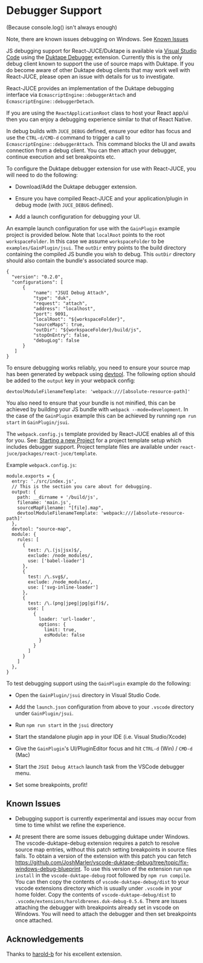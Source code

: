 # Debugger Support

(Because console.log() isn't always enough)

Note, there are known issues debugging on Windows. See [Known Issues](#known-issues)

JS debugging support for React-JUCE/Duktape is available via [Visual Studio Code](https://code.visualstudio.com/) using the [Duktape Debugger](https://marketplace.visualstudio.com/items?itemName=HaroldBrenes.duk-debug) extension.
Currently this is the only debug client known to support the use of source maps with Duktape.
If you do become aware of other Duktape debug clients that may work well with React-JUCE, please open an issue with details for us to investigate.

React-JUCE provides an implementation of the Duktape debugging interface via `EcmascriptEngine::debuggerAttach` and `EcmascriptEngine::debuggerDetach`.

If you are using the `ReactApplicationRoot` class to host your React app/ui then you can enjoy a debugging experience similar to that of React Native.

In debug builds with `JUCE_DEBUG` defined, ensure your editor has focus and use the `CTRL-d/CMD-d` command to trigger a call to `EcmascriptEngine::debuggerAttach`.
This command blocks the UI and awaits connection from a debug client. You can then attach your debugger, continue execution and set breakpoints etc.

To configure the Duktape debugger extension for use with React-JUCE, you will need to do the following:

- Download/Add the Duktape debugger extension.

- Ensure you have compiled React-JUCE and your application/plugin in debug mode (with `JUCE_DEBUG` defined).

- Add a launch configuration for debugging your UI.

An example launch configuration for use with the `GainPlugin` example project is provided below.
Note that `localRoot` points to the root `workspaceFolder`. In this case we assume `workspaceFolder` to be `examples/GainPlugin/jsui`.
The `outDir` entry points to the build directory containing the compiled JS bundle you wish to debug.
This `outDir` directory should also contain the bundle's associated source map.

```
{
  "version": "0.2.0",
  "configurations": [
      {
          "name": "JSUI Debug Attach",
          "type": "duk",
          "request": "attach",
          "address": "localhost",
          "port": 9091,
          "localRoot": "${workspaceFolder}",
          "sourceMaps": true,
          "outDir": "${workspaceFolder}/build/js",
          "stopOnEntry": false,
          "debugLog": false
      }
   ]
}
```

To ensure debugging works reliably, you need to ensure your source map has been generated by webpack using [devtool](https://webpack.js.org/configuration/devtool/).
The following option should be added to the `output` key in your webpack config:

`devtoolModuleFilenameTemplate: 'webpack:///[absolute-resource-path]'`

You also need to ensure that your bundle is not minified, this can be achieved by building your JS bundle with `webpack --mode=development`.
In the case of the `GainPlugin` example this can be achieved by running `npm run start` in `GainPlugin/jsui`.

The `webpack.config.js` template provided by React-JUCE enables all of this for you. See: [Starting a new Project](New_Project.md) for a project
template setup which includes debugger support. Project template files are available under `react-juce/packages/react-juce/template`.

Example `webpack.config.js`:

```
module.exports = {
  entry: './src/index.js',
  // This is the section you care about for debugging.
  output: {
    path: __dirname + '/build/js',
    filename: 'main.js',
    sourceMapFilename: "[file].map",
    devtoolModuleFilenameTemplate: 'webpack:///[absolute-resource-path]'
  },
  devtool: "source-map",
  module: {
    rules: [
      {
        test: /\.(js|jsx)$/,
        exclude: /node_modules/,
        use: ['babel-loader']
      },
      {
        test: /\.svg$/,
        exclude: /node_modules/,
        use: ['svg-inline-loader']
      },
      {
        test: /\.(png|jpeg|jpg|gif)$/,
        use: [
          {
            loader: 'url-loader',
            options: {
              limit: true,
              esModule: false
            }
          }
        ]
      }
    ]
  },
}
```

To test debugging support using the `GainPlugin` example do the following:

- Open the `GainPlugin/jsui` directory in Visual Studio Code.

- Add the `launch.json` configuration from above to your `.vscode` directory under `GainPlugin/jsui`.

- Run `npm run start` in the `jsui` directory

- Start the standalone plugin app in your IDE (i.e. Visual Studio/Xcode)

- Give the `GainPlugin`'s UI/PluginEditor focus and hit `CTRL-d` (Win) / `CMD-d` (Mac)

- Start the `JSUI Debug Attach` launch task from the VSCode debugger menu.

- Set some breakpoints, profit!

## Known Issues

- Debugging support is currently experimental and issues may occur from time to time whilst we refine the experience.

- At present there are some issues debugging duktape under Windows. The vscode-duktape-debug extension requires a patch to resolve source map entries, without this patch setting breakpoints in source files fails. To obtain a version of the extension with this patch you can fetch https://github.com/JoshMarler/vscode-duktape-debug/tree/topic/fix-windows-debug-blueprint. To use this version of the extension run `npm install` in the `vscode-duktape-debug` root followed by `npm run compile`. You can then copy the contents of `vscode-duktape-debug/dist` to your vscode extensions directory which is usually under `.vscode` in your home folder. Copy the contents of `vscode-duktape-debug/dist` to `.vscode/extensions/haroldbrenes.duk-debug-0.5.6`. There are issues attaching the debugger with breakpoints already set in vscode on Windows. You will need to attach the debugger and then set breakpoints once attached.

## Acknowledgements

Thanks to [harold-b](https://github.com/harold-b/vscode-duktape-debug) for his excellent extension.

